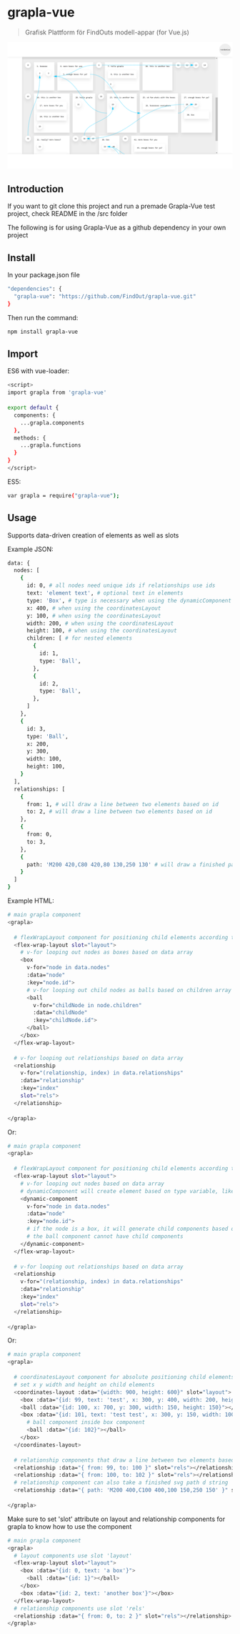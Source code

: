 # grapla-vue

> Grafisk Plattform för FindOuts modell-appar (for Vue.js)

![screenshot grapla test app](docs/screenshot.png)

## Introduction

If you want to git clone this project and run a premade Grapla-Vue test project, check README in the /src folder

The following is for using Grapla-Vue as a github dependency in your own project

## Install

In your package.json file

```bash
"dependencies": {
  "grapla-vue": "https://github.com/FindOut/grapla-vue.git"
}
```

Then run the command:

```bash
npm install grapla-vue
```

## Import

ES6 with vue-loader:

```bash
<script>
import grapla from 'grapla-vue'

export default {
  components: {
    ...grapla.components
  },
  methods: {
    ...grapla.functions
  }
}
</script>
```

ES5:

```bash
var grapla = require("grapla-vue");
```

## Usage

Supports data-driven creation of elements as well as slots

Example JSON:

```bash
data: {
  nodes: [
    {
      id: 0, # all nodes need unique ids if relationships use ids
      text: 'element text', # optional text in elements
      type: 'Box', # type is necessary when using the dynamicComponent
      x: 400, # when using the coordinatesLayout
      y: 100, # when using the coordinatesLayout
      width: 200, # when using the coordinatesLayout
      height: 100, # when using the coordinatesLayout
      children: [ # for nested elements
        {
          id: 1,
          type: 'Ball',
        },
        {
          id: 2,
          type: 'Ball',
        },
      ]
    },
    {
      id: 3,
      type: 'Ball',
      x: 200,
      y: 300,
      width: 100,
      height: 100,
    }
  ],
  relationships: [
    {
      from: 1, # will draw a line between two elements based on id
      to: 2, # will draw a line between two elements based on id
    },
    {
      from: 0,
      to: 3,
    },
    {
      path: 'M200 420,C80 420,80 130,250 130' # will draw a finished path based on string
    }
  ]
}
```

Example HTML:

```bash
# main grapla component
<grapla>

  # flexWrapLayout component for positioning child elements according to flex-wrap flow
  <flex-wrap-layout slot="layout">
    # v-for looping out nodes as boxes based on data array
    <box
      v-for="node in data.nodes"
      :data="node"
      :key="node.id">
      # v-for looping out child nodes as balls based on children array
      <ball
        v-for="childNode in node.children"
        :data="childNode"
        :key="childNode.id">  
      </ball>
    </box>
  </flex-wrap-layout>

  # v-for looping out relationships based on data array
  <relationship
    v-for="(relationship, index) in data.relationships"
    :data="relationship"
    :key="index"
    slot="rels">
  </relationship>

</grapla>
```

Or:

```bash
# main grapla component
<grapla>

  # flexWrapLayout component for positioning child elements according to flex-wrap flow
  <flex-wrap-layout slot="layout">
    # v-for looping out nodes based on data array
    # dynamicComponent will create element based on type variable, like 'Box' or 'Ball'
    <dynamic-component
      v-for="node in data.nodes"
      :data="node"
      :key="node.id">
      # if the node is a box, it will generate child components based on it's children array
      # the ball component cannot have child components
    </dynamic-component>
  </flex-wrap-layout>

  # v-for looping out relationships based on data array
  <relationship
    v-for="(relationship, index) in data.relationships"
    :data="relationship"
    :key="index"
    slot="rels">
  </relationship>

</grapla>
```

Or:

```bash
# main grapla component
<grapla>

  # coordinatesLayout component for absolute positioning child elements
  # set x y width and height on child elements
  <coordinates-layout :data="{width: 900, height: 600}" slot="layout">
    <box :data="{id: 99, text: 'test', x: 300, y: 400, width: 200, height: 100}"></box>
    <ball :data="{id: 100, x: 700, y: 300, width: 150, height: 150}"></ball>
    <box :data="{id: 101, text: 'test test', x: 300, y: 150, width: 100, height: 200}">
      # ball component inside box component
      <ball :data="{id: 102}"></ball>
    </box>
  </coordinates-layout>

  # relationship components that draw a line between two elements based on ids
  <relationship :data="{ from: 99, to: 100 }" slot="rels"></relationship>
  <relationship :data="{ from: 100, to: 102 }" slot="rels"></relationship>
  # relationship component can also take a finished svg path d string
  <relationship :data="{ path: 'M200 400,C100 400,100 150,250 150' }" slot="rels"></relationship>

</grapla>
```

Make sure to set 'slot' attribute on layout and relationship components for grapla to know how to use the component

```bash
# main grapla component
<grapla>
  # layout components use slot 'layout'
  <flex-wrap-layout slot="layout">
    <box :data="{id: 0, text: 'a box'}">
      <ball :data="{id: 1}"></ball>
    </box>
    <box :data="{id: 2, text: 'another box'}"></box>
  </flex-wrap-layout>
  # relationship components use slot 'rels'
  <relationship :data="{ from: 0, to: 2 }" slot="rels"></relationship>
</grapla>
```
